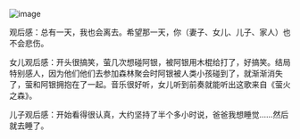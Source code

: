 ![image](https://github.com/jdzj/ji/assets/2352309/963ecc1f-a62b-44b6-ab5a-fbedce029a20)

观后感：总有一天，我也会离去。希望那一天，你（妻子、女儿、儿子、家人）也不会悲伤。

女儿观后感：开头很搞笑，萤几次想碰阿银，被阿银用木棍给打了，好搞笑。结局特别感人，因为他们他们去参加森林聚会时阿银被人类小孩碰到了，就渐渐消失了，萤和阿银拥抱在了一起。音乐很好听，女儿听到前奏就能听出这歌来自《萤火之森》。

儿子观后感：开始看得很认真，大约坚持了半个多小时说，爸爸我想睡觉……然后就去睡了。
<!-- ##{"timestamp":1584973944}## -->